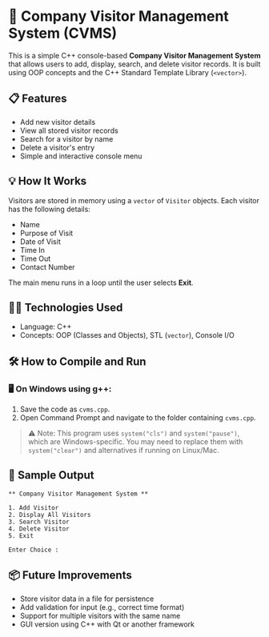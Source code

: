 
# 🏢 Company Visitor Management System (CVMS)

This is a simple C++ console-based **Company Visitor Management System** that allows users to add, display, search, and delete visitor records. It is built using OOP concepts and the C++ Standard Template Library (`<vector>`).

## 📋 Features

- Add new visitor details
- View all stored visitor records
- Search for a visitor by name
- Delete a visitor's entry
- Simple and interactive console menu

## 💡 How It Works

Visitors are stored in memory using a `vector` of `Visitor` objects. Each visitor has the following details:
- Name
- Purpose of Visit
- Date of Visit
- Time In
- Time Out
- Contact Number

The main menu runs in a loop until the user selects **Exit**.

## 🧑‍💻 Technologies Used

- Language: C++
- Concepts: OOP (Classes and Objects), STL (`vector`), Console I/O

## 🛠️ How to Compile and Run

### 🖥️ On Windows using g++:

1. Save the code as `cvms.cpp`.
2. Open Command Prompt and navigate to the folder containing `cvms.cpp`.


> ⚠️ Note: This program uses `system("cls")` and `system("pause")`, which are Windows-specific. You may need to replace them with `system("clear")` and alternatives if running on Linux/Mac.

## 🧪 Sample Output

```
** Company Visitor Management System **

1. Add Visitor
2. Display All Visitors
3. Search Visitor
4. Delete Visitor
5. Exit

Enter Choice :
```

## 📦 Future Improvements

* Store visitor data in a file for persistence
* Add validation for input (e.g., correct time format)
* Support for multiple visitors with the same name
* GUI version using C++ with Qt or another framework
